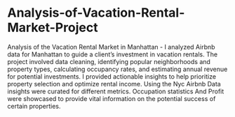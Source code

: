 # Analysis-of-Vacation-Rental-Market-Project
Analysis of the Vacation Rental Market in Manhattan - I analyzed Airbnb data for Manhattan to guide a client’s investment in vacation rentals. The project involved data cleaning, identifying popular neighborhoods and property types, calculating occupancy rates, and estimating annual revenue for potential investments. I provided actionable insights to help prioritize property selection and optimize rental income.
Using the Nyc Airbnb Data insights were curated for different metrics. Occupation statistics And Profit were showcased to provide vital information on the potential success of certain properties. 
